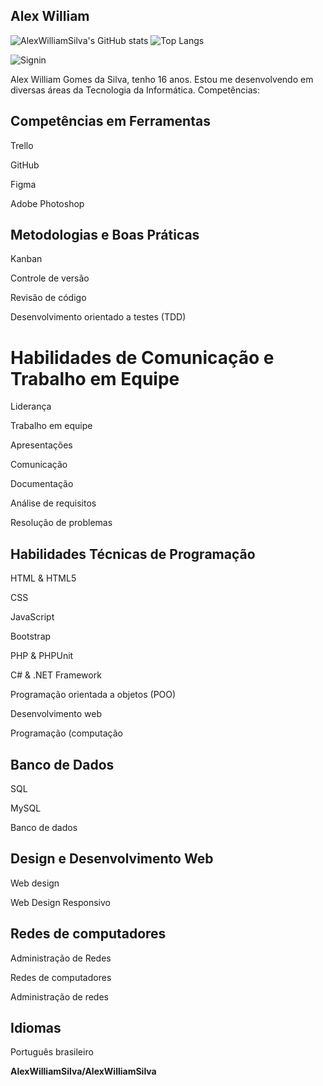 ## Alex William ##

![AlexWilliamSilva's GitHub stats](https://github-readme-stats.vercel.app/api?username=AlexWilliamSilva&show_icons=true&theme=highcontrast)
![Top Langs](https://github-readme-stats.vercel.app/api/top-langs/?username=AlexWilliamSilva&layout=compact&theme=dark)

![Signin](https://github.com/user-attachments/assets/6180035b-e587-404d-a377-e9e090bdfaa4)


Alex William Gomes da Silva, tenho 16 anos.
Estou me desenvolvendo em diversas áreas da Tecnologia da Informática. 
Competências:

## Competências em Ferramentas ##
Trello

GitHub

Figma

Adobe Photoshop

## Metodologias e Boas Práticas ##
Kanban

Controle de versão

Revisão de código

Desenvolvimento orientado a testes (TDD)

# Habilidades de Comunicação e Trabalho em Equipe #
Liderança

Trabalho em equipe

Apresentações

Comunicação

Documentação

Análise de requisitos

Resolução de problemas

## Habilidades Técnicas de Programação ##
HTML & HTML5

CSS

JavaScript

Bootstrap

PHP & PHPUnit

C# & .NET Framework

Programação orientada a objetos (POO)

Desenvolvimento web

Programação (computação

## Banco de Dados ##
SQL

MySQL

Banco de dados

## Design e Desenvolvimento Web ##
Web design

Web Design Responsivo

## Redes de computadores ##
Administração de Redes

Redes de computadores

Administração de redes

## Idiomas ##
Português brasileiro

**AlexWilliamSilva/AlexWilliamSilva**

